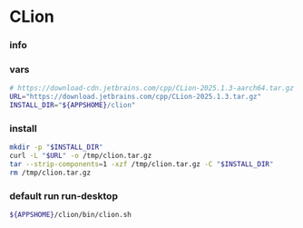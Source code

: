 # CLion

### info

### vars
```sh
# https://download-cdn.jetbrains.com/cpp/CLion-2025.1.3-aarch64.tar.gz
URL="https://download.jetbrains.com/cpp/CLion-2025.1.3.tar.gz"
INSTALL_DIR="${APPSHOME}/clion"
```

### install
```sh
mkdir -p "$INSTALL_DIR"
curl -L "$URL" -o /tmp/clion.tar.gz
tar --strip-components=1 -xzf /tmp/clion.tar.gz -C "$INSTALL_DIR"
rm /tmp/clion.tar.gz
```

### default run run-desktop
```sh
${APPSHOME}/clion/bin/clion.sh
```

